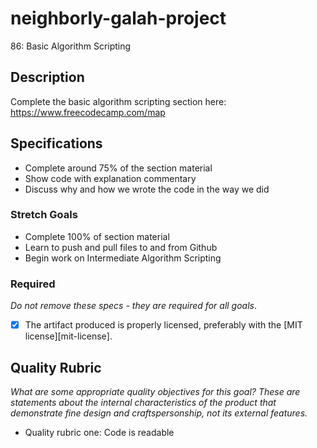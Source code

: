 # neighborly-galah-project
86: Basic Algorithm Scripting

## Description

Complete the basic algorithm scripting section here:
https://www.freecodecamp.com/map
## Specifications
- Complete around 75% of the section material
- Show code with explanation commentary
- Discuss why and how we wrote the code in the way we did


### Stretch Goals
- Complete 100% of section material
- Learn to push and pull files to and from Github
- Begin work on Intermediate Algorithm Scripting

### Required

_Do not remove these specs - they are required for all goals_.
- [x] The artifact produced is properly licensed, preferably with the [MIT license][mit-license].
## Quality Rubric

_What are some appropriate quality objectives for this goal? These are statements about the internal characteristics of the product that demonstrate fine design and craftspersonship, not its external features._
- Quality rubric one: Code is readable
